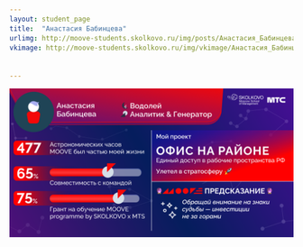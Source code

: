 ```yaml
---
layout: student_page
title:  "Анастасия Бабинцева"
urlimg: http://moove-students.skolkovo.ru/img/posts/Анастасия_Бабинцева1.png
vkimage: http://moove-students.skolkovo.ru/img/vkimage/Анастасия_Бабинцева_vk.png


---
```

<img class="img-fluid" src="/img/posts/Анастасия_Бабинцева1.png" alt="moove-2">
